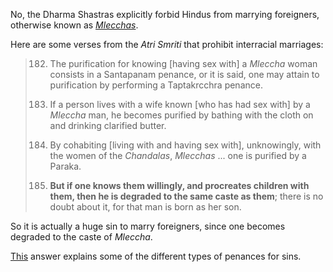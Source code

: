 No, the Dharma Shastras explicitly forbid Hindus from marrying foreigners, otherwise known as _[Mlecchas](https://en.wikipedia.org/wiki/Mleccha)_.

Here are some verses from the _Atri Smriti_ that prohibit interracial marriages:

> 182. The purification for knowing [having sex with] a _Mleccha_ woman consists in a Santapanam penance, or it is said, one may attain to purification by performing a Taptakrcchra penance.
>     
> 183. If a person lives with a wife known [who has had sex with] by a _Mleccha_ man, he becomes purified by bathing with the cloth on and drinking clarified butter.
>     
> 184. By cohabiting [living with and having sex with], unknowingly, with the women of the _Chandalas_, _Mlecchas_ ... one is purified by a Paraka.
>     
> 185. **But if one knows them willingly, and procreates children with them, then he is degraded to the same caste as them**; there is no doubt about it, for that man is born as her son.
>     

So it is actually a huge sin to marry foreigners, since one becomes degraded to the caste of _Mleccha_.

[This](https://hinduism.stackexchange.com/questions/30282/what-are-the-prajapatya-chandrayana-and-krcchra-penances) answer explains some of the different types of penances for sins.